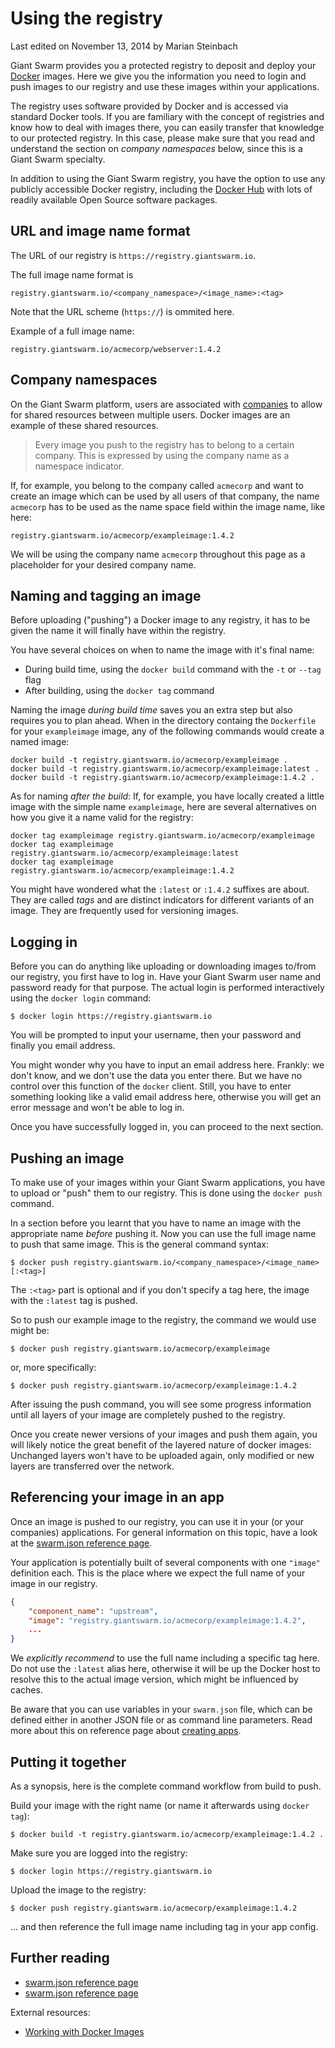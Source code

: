 # Using the registry

<p class="lastmod">Last edited on November 13, 2014 by Marian Steinbach</p>

Giant Swarm provides you a protected registry to deposit and deploy your [Docker](https://docker.com/) images. Here we give you the information you need to login and push images to our registry and use these images within your applications.

The registry uses software provided by Docker and is accessed via standard Docker tools. If you are familiary with the concept of registries and know how to deal with images there, you can easily transfer that knowledge to our protected registry. In this case, please make sure that you read and understand the section on *company namespaces* below, since this is a Giant Swarm specialty.

In addition to using the Giant Swarm registry, you have the option to use any publicly accessible Docker registry, including the [Docker Hub](https://registry.hub.docker.com/) with lots of readily available Open Source software packages.

## URL and image name format

The URL of our registry is `https://registry.giantswarm.io`.

The full image name format is

    registry.giantswarm.io/<company_namespace>/<image_name>:<tag>

Note that the URL scheme (`https://`) is ommited here.

Example of a full image name:

    registry.giantswarm.io/acmecorp/webserver:1.4.2

## Company namespaces

On the Giant Swarm platform, users are associated with [companies](../companies/) to allow for shared resources between multiple users. Docker images are an example of these shared resources.

> Every image you push to the registry has to belong to a certain company. This is expressed by using the company name as a namespace indicator.

If, for example, you belong to the company called `acmecorp` and want to create an image which can be used by all users of that company, the name `acmecorp` has to be used as the name space field within the image name, like here:

    registry.giantswarm.io/acmecorp/exampleimage:1.4.2

We will be using the company name `acmecorp` throughout this page as a placeholder for your desired company name.

## Naming and tagging an image

Before uploading ("pushing") a Docker image to any registry, it has to be given the name it will finally have within the registry.

You have several choices on when to name the image with it's final name:

* During build time, using the `docker build` command with the `-t` or `--tag` flag
* After building, using the `docker tag` command

Naming the image _during build time_ saves you an extra step but also requires you to plan ahead. When in the directory containg the `Dockerfile` for your `exampleimage` image, any of the following commands would create a named image:

    docker build -t registry.giantswarm.io/acmecorp/exampleimage .
    docker build -t registry.giantswarm.io/acmecorp/exampleimage:latest .
    docker build -t registry.giantswarm.io/acmecorp/exampleimage:1.4.2 .

As for naming _after the build_: If, for example, you have locally created a little image with the simple name `exampleimage`, here are several alternatives on how you give it a name valid for the registry:

    docker tag exampleimage registry.giantswarm.io/acmecorp/exampleimage
    docker tag exampleimage registry.giantswarm.io/acmecorp/exampleimage:latest
    docker tag exampleimage registry.giantswarm.io/acmecorp/exampleimage:1.4.2

You might have wondered what the `:latest` or `:1.4.2` suffixes are about. They are called _tags_ and are distinct indicators for different variants of an image. They are frequently used for versioning images.

## Logging in

Before you can do anything like uploading or downloading images to/from our registry, you first have to log in. Have your Giant Swarm user name and password ready for that purpose. The actual login is performed interactively using the `docker login` command:

    $ docker login https://registry.giantswarm.io

You will be prompted to input your username, then your password and finally you email address.

You might wonder why you have to input an email address here. Frankly: we don't know, and we don't use the data you enter there. But we have no control over this function of the `docker` client. Still, you have to enter something looking like a valid email address here, otherwise you will get an error message and won't be able to log in.

Once you have successfully logged in, you can proceed to the next section.

## Pushing an image

To make use of your images within your Giant Swarm applications, you have to upload or "push" them to our registry. This is done using the `docker push` command.

In a section before you learnt that you have to name an image with the appropriate name _before_ pushing it. Now you can use the full image name to push that same image. This is the general command syntax:

    $ docker push registry.giantswarm.io/<company_namespace>/<image_name>[:<tag>]

The `:<tag>` part is optional and if you don't specify a tag here, the image with the `:latest` tag is pushed.

So to push our example image to the registry, the command we would use might be:

    $ docker push registry.giantswarm.io/acmecorp/exampleimage

or, more specifically:

    $ docker push registry.giantswarm.io/acmecorp/exampleimage:1.4.2

<!-- TODO: show progress output -->

After issuing the push command, you will see some progress information until all layers of your image are completely pushed to the registry.

Once you create newer versions of your images and push them again, you will likely notice the great benefit of the layered nature of docker images: Unchanged layers won't have to be uploaded again, only modified or new layers are transferred over the network.

## Referencing your image in an app

Once an image is pushed to our registry, you can use it in your (or your companies) applications. For general information on this topic, have a look at the [swarm.json reference page](../swarm-json/).

Your application is potentially built of several components with one `"image"` definition each. This is the place where we expect the full name of your image in our registry.

```json
{
    "component_name": "upstream",
    "image": "registry.giantswarm.io/acmecorp/exampleimage:1.4.2",
    ...
}
```

We _explicitly recommend_ to use the full name including a specific tag here. Do not use the `:latest` alias here, otherwise it will be up the Docker host to resolve this to the actual image version, which might be influenced by caches.

Be aware that you can use variables in your `swarm.json` file, which can be defined either in another JSON file or as command line parameters. Read more about this on reference page about [creating apps](../create/).

## Putting it together

As a synopsis, here is the complete command workflow from build to push.

Build your image with the right name (or name it afterwards using `docker tag`):

```
$ docker build -t registry.giantswarm.io/acmecorp/exampleimage:1.4.2 .
```

Make sure you are logged into the registry:

```
$ docker login https://registry.giantswarm.io
```

Upload the image to the registry:

```
$ docker push registry.giantswarm.io/acmecorp/exampleimage:1.4.2
```

... and then reference the full image name including tag in your app config.

## Further reading

* [swarm.json reference page](../swarm-json/)
* [swarm.json reference page](../cerate/)

External resources:

* [Working with Docker Images](https://docs.docker.com/userguide/dockerimages/)
